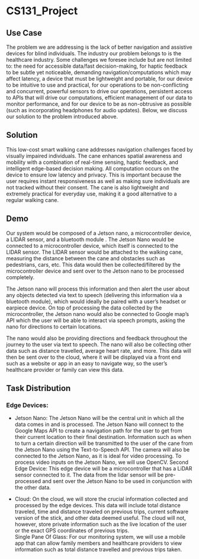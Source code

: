 # CS131_Project

## Use Case
The problem we are addressing is the lack of better navigation and assistive devices for blind individuals. The industry our problem belongs to is the healthcare industry. Some challenges we foresee include but are not limited to: the need for accessible data/fast decision-making, for haptic feedback to be subtle yet noticeable, demanding navigation/computations which may affect latency, a device that must be lightweight and portable, for our device to be intuitive to use and practical, for our operations to be non-conflicting and concurrent, powerful sensors to drive our operations, persistent access to APIs that will drive our computations, efficient management of our data to monitor performance, and for our device to be as non-obtrusive as possible (such as incorporating headphones for audio updates). Below, we discuss our solution to the problem introduced above.

## Solution
This low-cost smart walking cane addresses navigation challenges faced by visually impaired individuals. The cane enhances spatial awareness and mobility with a combination of real-time sensing, haptic feedback, and intelligent edge-based decision making. All computation occurs on the device to ensure low latency and privacy. This is important because the user requires instant responsiveness as well as making sure individuals are not tracked without their consent. The cane is also lightweight and extremely practical for everyday use, making it a good alternative to a regular walking cane.

## Demo
Our system would be composed of a Jetson nano, a microcontroller device, a LIDAR sensor, and a bluetooth module . The Jetson Nano would be connected to a microcontroller device, which itself is connected to the LIDAR sensor. The LIDAR sensor would be attached to the walking cane, measuring the distance between the cane and obstacles such as pedestrians, cars, etc. This data would then be collected/filtered by the microcontroller device and sent over to the Jetson nano to be processed completely.

The Jetson nano will process this information and then alert the user about any objects detected via text to speech (delivering this information via a bluetooth module), which would ideally be paired with a user’s headset or earpiece device. On top of processing the data collected by the microcontroller, the Jetson nano would also be connected to Google map’s API which the user will be able to interact via speech prompts, asking the nano for directions to certain locations. 

The nano would also be providing directions and feedback throughout the journey to the user via text to speech. The nano will also be collecting other data such as distance travelled, average heart rate, and more. This data will then be sent over to the cloud, where it will be displayed via a front end such as a website or app in an easy to navigate way, so the user’s healthcare provider or family can view this data.  
## Task Distribution
### Edge Devices:
 - Jetson Nano: The Jetson Nano will be the central unit in which all the data comes in and is processed. The Jetson Nano will connect to the Google Maps API to create a navigation path for the user to get from 
 their current location to their final destination. Information such as when to turn a certain direction will be transmitted to the user of the cane from the Jetson Nano using the Text-to-Speech API. The camera 
 will also be connected to the Jetson Nano, as it is ideal for video processing. To process video inputs on the Jetson Nano, we will use OpenCV.
 Second Edge Device: This edge device will be a microcontroller that has a LiDAR sensor connected to it. The data from the lidar sensor will be pre-processed and sent over the Jetson Nano to be used in 
 conjunction with the other data. 

 - Cloud:
 On the cloud, we will store the crucial information collected and processed by the edge devices. This data will include total distance traveled, time and distance traveled on previous trips, current software 
 version of the stick, and other data deemed useful. The cloud will not, however, store private information such as the live location of the user or the exact GPS coordinates of previous trips.  
 Single Pane Of Glass:
 For our monitoring system, we will use a mobile app that can allow family members and healthcare providers to view information such as total distance travelled and previous trips taken. 
